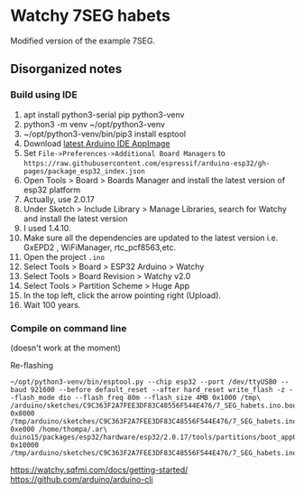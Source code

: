 # Watchy 7SEG habets

Modified version of the example 7SEG.

## Disorganized notes

### Build using IDE

1. apt install python3-serial pip python3-venv 
1. python3 -m venv ~/opt/python3-venv 
1. ~/opt/python3-venv/bin/pip3 install esptool 
1. Download [latest Arduino IDE AppImage][ide] 
1. Set `File->Preferences->Additional Board Managers` to `https://raw.githubusercontent.com/espressif/arduino-esp32/gh-pages/package_esp32_index.json`
1. Open Tools > Board > Boards Manager and install the latest version of esp32 platform
  1. Actually, use 2.0.17
1. Under Sketch > Include Library > Manage Libraries, search for Watchy and install the latest version
  1. I used 1.4.10.
1. Make sure all the dependencies are updated to the latest version i.e. GxEPD2 , WiFiManager, rtc_pcf8563,etc.
1. Open the project `.ino`
1. Select Tools > Board > ESP32 Arduino > Watchy
1. Select Tools > Board Revision > Watchy v2.0
1. Select Tools > Partition Scheme > Huge App
1. In the top left, click the arrow pointing right (Upload).
1. Wait 100 years.

### Compile on command line

(doesn't work at the moment)

Re-flashing

```
~/opt/python3-venv/bin/esptool.py --chip esp32 --port /dev/ttyUSB0 --baud 921600 --before default_reset --after hard_reset write_flash -z --flash_mode dio --flash_freq 80m --flash_size 4MB 0x1000 /tmp\
/arduino/sketches/C9C363F2A7FEE3DF83C48556F544E476/7_SEG_habets.ino.bootloader.bin 0x8000 /tmp/arduino/sketches/C9C363F2A7FEE3DF83C48556F544E476/7_SEG_habets.ino.partitions.bin 0xe000 /home/thompa/.ar\
duino15/packages/esp32/hardware/esp32/2.0.17/tools/partitions/boot_app0.bin 0x10000 /tmp/arduino/sketches/C9C363F2A7FEE3DF83C48556F544E476/7_SEG_habets.ino.bin
```

[ide]: https://www.arduino.cc/en/software

https://watchy.sqfmi.com/docs/getting-started/
https://github.com/arduino/arduino-cli

